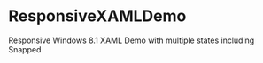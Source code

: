 ResponsiveXAMLDemo
==================

Responsive Windows 8.1 XAML Demo with multiple states including Snapped
